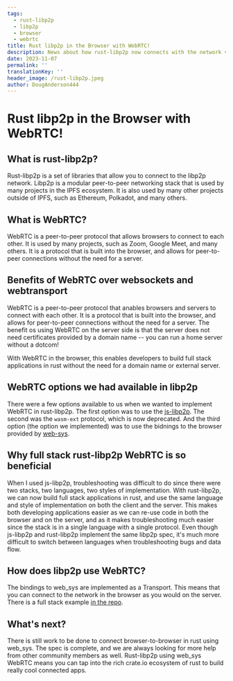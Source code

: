 ```yaml
---
tags:
  - rust-libp2p
  - libp2p
  - browser
  - webrtc
title: Rust libp2p in the Browser with WebRTC!
description: News about how rust-libp2p now connects with the network via WebRTC
date: 2023-11-07
permalink: ''
translationKey: ''
header_image: /rust-libp2p.jpeg
author: DougAnderson444
---
```


# Rust libp2p in the Browser with WebRTC!

## What is rust-libp2p?

Rust-libp2p is a set of libraries that allow you to connect to the libp2p network. Libp2p is a modular peer-to-peer networking stack that is used by many projects in the IPFS ecosystem. It is also used by many other projects outside of IPFS, such as Ethereum, Polkadot, and many others.

## What is WebRTC?

WebRTC is a peer-to-peer protocol that allows browsers to connect to each other. It is used by many projects, such as Zoom, Google Meet, and many others. It is a protocol that is built into the browser, and allows for peer-to-peer connections without the need for a server.

## Benefits of WebRTC over websockets and webtransport

WebRTC is a peer-to-peer protocol that anables browsers and servers to connect with each other. It is a protocol that is built into the browser, and allows for peer-to-peer connections without the need for a server. The benefit os using WebRTC on the server side is that the server does not need certificates provided by a domain name -- you can run a home server without a dotcom!

With WebRTC in the browser, this enables developers to build full stack applications in rust without the need for a domain name or external server.

## WebRTC options we had available in libp2p

There were a few options available to us when we wanted to implement WebRTC in rust-libp2p. The first option was to use the [js-libp2p](https://github.com/libp2p/js-libp2p). The second was the `wasm-ext` protocol, which is now deprecated. And the third option (the option we implemented) was to use the bidnings to the browser provided by [web-sys](https://docs.rs/web-sys/latest/web_sys/).

## Why full stack rust-libp2p WebRTC is so beneficial

When I used js-libp2p, troubleshooting was difficult to do since there were two stacks, two languages, two styles of implementation. With rust-libp2p, we can now build full stack applications in rust, and use the same language and style of implementation on both the client and the server. This makes both developing applications easier as we can re-use code in both the browser and on the server, and as it makes troubleshooting much easier since the stack is in a single language with a single protocol. Even though js-libp2p and rust-libp2p implement the same libp2p spec, it's much more difficult to switch between languages when troubleshooting bugs and data flow.

## How does libp2p use WebRTC?

The bindings to web_sys are implemented as a Transport. This means that you can connect to the network in the browser as you would on the server. There is a full stack example [in the repo](https://github.com/libp2p/rust-libp2p/tree/master/examples/browser-webrtc).

## What's next?

There is still work to be done to connect browser-to-browser in rust using web_sys. The spec is complete, and we are always looking for more help from other community members as well. Rust-libp2p using web_sys WebRTC means you can tap into the rich crate.io ecosystem of rust to build really cool connected apps.

